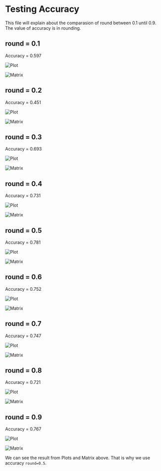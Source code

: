 # Testing Accuracy

This file will explain about the comparasion of round between 0.1 until 0.9. The value of accuracy is in rounding.



## round = 0.1

Accuracy = 0.597

![Plot](https://github.com/nadyaalimin/HeartRateDisease/blob/master/TestingAccuracy/Plot0.1.png)

![Matrix](https://github.com/nadyaalimin/HeartRateDisease/blob/master/TestingAccuracy/Mat0.1.png)

## round = 0.2

Accuracy = 0.451

![Plot](https://github.com/nadyaalimin/HeartRateDisease/blob/master/TestingAccuracy/Plot0.2.png)

![Matrix](https://github.com/nadyaalimin/HeartRateDisease/blob/master/TestingAccuracy/Mat0.2.png)

## round = 0.3

Accuracy = 0.693

![Plot](https://github.com/nadyaalimin/HeartRateDisease/blob/master/TestingAccuracy/Plot0.3.png)

![Matrix](https://github.com/nadyaalimin/HeartRateDisease/blob/master/TestingAccuracy/Mat0.3.png)

## round = 0.4

Accuracy = 0.731

![Plot](https://github.com/nadyaalimin/HeartRateDisease/blob/master/TestingAccuracy/Plot0.4.png)

![Matrix](https://github.com/nadyaalimin/HeartRateDisease/blob/master/TestingAccuracy/Mat0.4.png)

## round = 0.5

Accuracy = 0.781

![Plot](https://github.com/nadyaalimin/HeartRateDisease/blob/master/TestingAccuracy/Plot0.5.png)

![Matrix](https://github.com/nadyaalimin/HeartRateDisease/blob/master/TestingAccuracy/Mat0.5.png)

## round = 0.6

Accuracy = 0.752

![Plot](https://github.com/nadyaalimin/HeartRateDisease/blob/master/TestingAccuracy/Plot0.6.png)

![Matrix](https://github.com/nadyaalimin/HeartRateDisease/blob/master/TestingAccuracy/Mat0.6.png)

## round = 0.7

Accuracy = 0.747

![Plot](https://github.com/nadyaalimin/HeartRateDisease/blob/master/TestingAccuracy/Plot0.7.png)

![Matrix](https://github.com/nadyaalimin/HeartRateDisease/blob/master/TestingAccuracy/Mat0.7.png)

## round = 0.8

Accuracy = 0.721

![Plot](https://github.com/nadyaalimin/HeartRateDisease/blob/master/TestingAccuracy/Plot0.8.png)

![Matrix](https://github.com/nadyaalimin/HeartRateDisease/blob/master/TestingAccuracy/Mat0.8.png)

## round = 0.9

Accuracy = 0.767

![Plot](https://github.com/nadyaalimin/HeartRateDisease/blob/master/TestingAccuracy/Plot0.9.png)

![Matrix](https://github.com/nadyaalimin/HeartRateDisease/blob/master/TestingAccuracy/Mat0.9.png)

We can see the result from Plots and Matrix above. That is why we use accuracy `round=0.5`.
